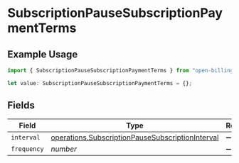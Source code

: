 # SubscriptionPauseSubscriptionPaymentTerms

## Example Usage

```typescript
import { SubscriptionPauseSubscriptionPaymentTerms } from "open-billing/models/operations";

let value: SubscriptionPauseSubscriptionPaymentTerms = {};
```

## Fields

| Field                                                                                                                | Type                                                                                                                 | Required                                                                                                             | Description                                                                                                          |
| -------------------------------------------------------------------------------------------------------------------- | -------------------------------------------------------------------------------------------------------------------- | -------------------------------------------------------------------------------------------------------------------- | -------------------------------------------------------------------------------------------------------------------- |
| `interval`                                                                                                           | [operations.SubscriptionPauseSubscriptionInterval](../../models/operations/subscriptionpausesubscriptioninterval.md) | :heavy_minus_sign:                                                                                                   | N/A                                                                                                                  |
| `frequency`                                                                                                          | *number*                                                                                                             | :heavy_minus_sign:                                                                                                   | N/A                                                                                                                  |